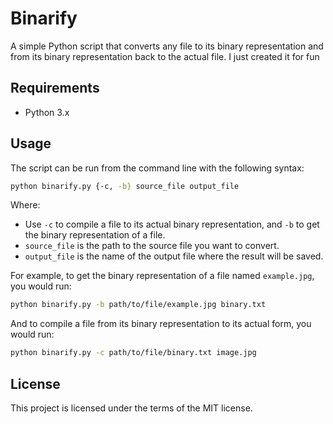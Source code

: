 # Binarify
A simple Python script that converts any file to its binary representation and from its binary representation back to the actual file. I just created it for fun

## Requirements

- Python 3.x

## Usage

The script can be run from the command line with the following syntax:

```bash
python binarify.py {-c, -b} source_file output_file
```

Where:

-  Use `-c` to compile a file to its actual binary representation, and `-b` to get the binary representation of a file.
- `source_file` is the path to the source file you want to convert.
- `output_file` is the name of the output file where the result will be saved.

For example, to get the binary representation of a file named `example.jpg`, you would run:

```bash
python binarify.py -b path/to/file/example.jpg binary.txt
```

And to compile a file from its binary representation to its actual form, you would run:

```bash
python binarify.py -c path/to/file/binary.txt image.jpg 
```

## License

This project is licensed under the terms of the MIT license.
```

